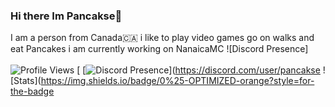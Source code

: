 ### Hi there Im Pancakse👋
I am a person from Canada🇨🇦
i like to play video games go on walks and eat Pancakes
i am currently working on NanaicaMC
![Discord Presence]
<br></br>
![Profile Views](https://komarev.com/ghpvc/?username=pancakse&color=blue&style=for-the-badge)
[
[![Discord Presence](https://lanyard.cnrad.dev/api/597087584090587177?showDisplayName=true)](https://discord.com/user/pancakse
![Stats](https://img.shields.io/badge/0%25-OPTIMIZED-orange?style=for-the-badge
